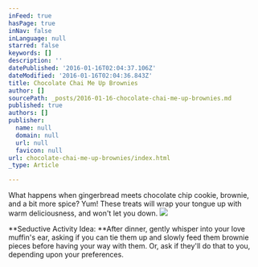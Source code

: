 ```yaml
---
inFeed: true
hasPage: true
inNav: false
inLanguage: null
starred: false
keywords: []
description: ''
datePublished: '2016-01-16T02:04:37.106Z'
dateModified: '2016-01-16T02:04:36.843Z'
title: Chocolate Chai Me Up Brownies
author: []
sourcePath: _posts/2016-01-16-chocolate-chai-me-up-brownies.md
published: true
authors: []
publisher:
  name: null
  domain: null
  url: null
  favicon: null
url: chocolate-chai-me-up-brownies/index.html
_type: Article

---
```

What
happens when gingerbread meets chocolate chip cookie, brownie, and a
bit more spice? Yum! These treats will wrap your tongue up with warm
deliciousness, and won't let you down.
![](https://the-grid-user-content.s3-us-west-2.amazonaws.com/04fb298b-432a-4f8e-b9fd-b41300532923.jpg)

**Seductive Activity Idea: **After dinner, gently whisper into your love muffin's ear, asking if you can tie them up and slowly feed them brownie pieces before having your way with them. Or, ask if they'll do that to you, depending upon your preferences.